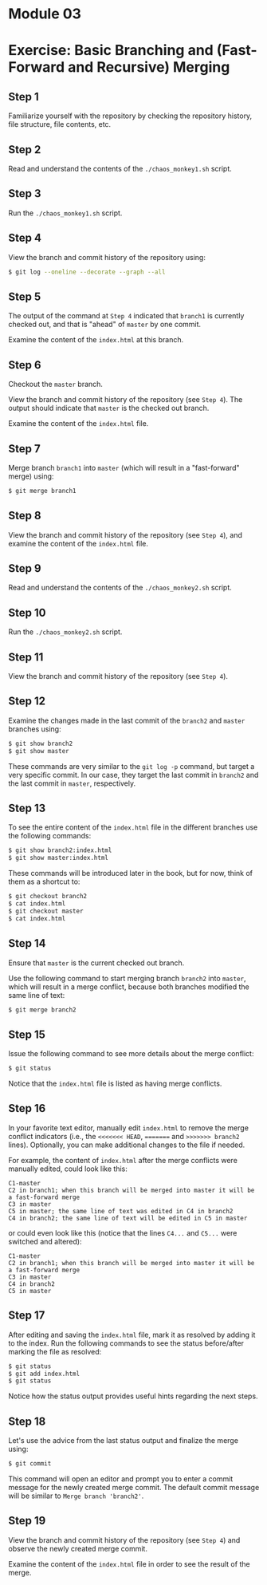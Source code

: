 # Module 03
# Exercise: Basic Branching and (Fast-Forward and Recursive) Merging

## Step 1
Familiarize yourself with the repository by checking the repository history, file structure, file contents, etc.

## Step 2
Read and understand the contents of the `./chaos_monkey1.sh` script.

## Step 3
Run the `./chaos_monkey1.sh` script.

## Step 4
View the branch and commit history of the repository using:
```bash
$ git log --oneline --decorate --graph --all
```

## Step 5
The output of the command at `Step 4` indicated that `branch1` is currently checked out, and that is "ahead" of `master` by one commit.

Examine the content of the `index.html` at this branch.

## Step 6
Checkout the `master` branch.

View the branch and commit history of the repository (see `Step 4`). The output should indicate that `master` is the checked out branch.

Examine the content of the `index.html` file.

## Step 7
Merge branch `branch1` into `master` (which will result in a "fast-forward" merge) using:
```bash
$ git merge branch1
```

## Step 8
View the branch and commit history of the repository (see `Step 4`), and examine the content of the `index.html` file.

## Step 9
Read and understand the contents of the `./chaos_monkey2.sh` script.

## Step 10
Run the `./chaos_monkey2.sh` script.

## Step 11
View the branch and commit history of the repository (see `Step 4`).

## Step 12
Examine the changes made in the last commit of the `branch2` and `master` branches using:
```bash
$ git show branch2
$ git show master
```
These commands are very similar to the `git log -p` command, but target a very specific commit. In our case, they target the last commit in `branch2` and the last commit in `master`, respectively.

## Step 13
To see the entire content of the `index.html` file in the different branches use the following commands:
```bash
$ git show branch2:index.html
$ git show master:index.html
```
These commands will be introduced later in the book, but for now, think of them as a shortcut to:
```bash
$ git checkout branch2
$ cat index.html
$ git checkout master
$ cat index.html
```

## Step 14
Ensure that `master` is the current checked out branch.

Use the following command to start merging branch `branch2` into `master`, which will result in a merge conflict, because both branches modified the same line of text:
```bash
$ git merge branch2
```

## Step 15
Issue the following command to see more details about the merge conflict:
```bash
$ git status
```
Notice that the `index.html` file is listed as having merge conflicts.

## Step 16
In your favorite text editor, manually edit `index.html` to remove the merge conflict indicators (i.e., the `<<<<<<< HEAD`, `=======` and `>>>>>>> branch2` lines). Optionally, you can make additional changes to the file if needed.

For example, the content of `index.html` after the merge conflicts were manually edited, could look like this:
```text
C1-master
C2 in branch1; when this branch will be merged into master it will be a fast-forward merge
C3 in master
C5 in master; the same line of text was edited in C4 in branch2
C4 in branch2; the same line of text will be edited in C5 in master
```

or could even look like this (notice that the lines `C4...` and `C5...` were switched and altered):
```text
C1-master
C2 in branch1; when this branch will be merged into master it will be a fast-forward merge
C3 in master
C4 in branch2
C5 in master
```

## Step 17
After editing and saving the `index.html` file, mark it as resolved by adding it to the index. Run the following commands to see the status before/after marking the file as resolved:
```bash
$ git status
$ git add index.html
$ git status
```
Notice how the status output provides useful hints regarding the next steps.

## Step 18
Let's use the advice from the last status output and finalize the merge using:
```bash
$ git commit
```
This command will open an editor and prompt you to enter a commit message for the newly created merge commit. The default commit message will be similar to `Merge branch 'branch2'`.

## Step 19
View the branch and commit history of the repository (see `Step 4`) and observe the newly created merge commit.

Examine the content of the `index.html` file in order to see the result of the merge.
